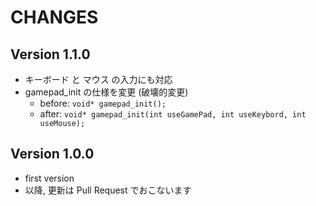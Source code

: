 # CHANGES

## Version 1.1.0
- キーボード と マウス の入力にも対応
- gamepad_init の仕様を変更 (破壊的変更)
  - before: `void* gamepad_init();`
  - after: `void* gamepad_init(int useGamePad, int useKeybord, int useMouse);`

## Version 1.0.0
- first version
- 以降, 更新は Pull Request でおこないます

